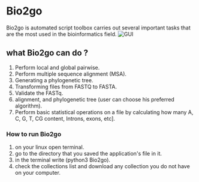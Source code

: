 # Bio2go
 Bio2go is automated script toolbox carries out several important tasks that are the most used in the bioinformatics field.
![GUI](https://user-images.githubusercontent.com/87371580/178115317-725c8ab8-5095-445f-b570-2153a5dd5a4e.png)

## what Bio2go can do ?
1.	Perform local and global pairwise.
2.	Perform multiple sequence alignment (MSA).
3.	Generating a phylogenetic tree.
4.	Transforming files from FASTQ to FASTA.
5.	Validate the FASTq.
6.	alignment, and phylogenetic tree (user can choose his preferred algorithm).
7.	Perform basic statistical operations on a file by calculating how many A, C, G, T, CG content, Introns, exons, etc].

### How to run Bio2go 
1. on your linux open terminal. 
2. go to the directory that you saved the application's file in it.
3. in the terminal write  (python3 Bio2go).
4. check the collections list and download any collection you do not have on your computer.

